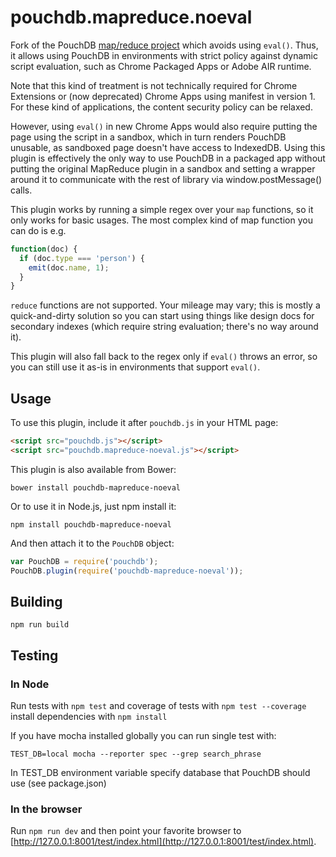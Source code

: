 pouchdb.mapreduce.noeval
=====

Fork of the PouchDB [map/reduce project](https://github.com/pouchdb/mapreduce) which avoids using `eval()`. Thus, it allows using PouchDB in environments with strict policy against dynamic script evaluation, such as Chrome Packaged Apps or Adobe AIR runtime.

Note that this kind of treatment is not technically required for Chrome Extensions or (now deprecated) Chrome Apps using manifest in version 1. For these kind of applications, the content security policy can be relaxed.

However, using `eval()` in new Chrome Apps would also require putting the page using the script in a sandbox, which in turn renders PouchDB unusable, as sandboxed page doesn't have access to IndexedDB. Using this plugin is effectively the only way to use PouchDB in a packaged app without putting the original MapReduce plugin in a sandbox and setting a wrapper around it to communicate with the rest of library via window.postMessage() calls.

This plugin works by running a simple regex over your `map` functions, so it only works for basic usages. The most complex kind of map function you can do is e.g.

```js
function(doc) {
  if (doc.type === 'person') {
    emit(doc.name, 1);
  }
}
```

`reduce` functions are not supported.  Your mileage may vary; this is mostly a quick-and-dirty solution so you can start using things like design docs for secondary indexes (which require string evaluation; there's no way around it).

This plugin will also fall back to the regex only if  `eval()` throws an error, so you
can still use it as-is in environments that support `eval()`.

Usage
-----

To use this plugin, include it after `pouchdb.js` in your HTML page:

```html
<script src="pouchdb.js"></script>
<script src="pouchdb.mapreduce-noeval.js"></script>
```

This plugin is also available from Bower:

```
bower install pouchdb-mapreduce-noeval
```

Or to use it in Node.js, just npm install it:

```
npm install pouchdb-mapreduce-noeval
```

And then attach it to the `PouchDB` object:

```js
var PouchDB = require('pouchdb');
PouchDB.plugin(require('pouchdb-mapreduce-noeval'));
```

Building
----

    npm run build

Testing
----

### In Node

Run tests with `npm test` and coverage of tests with `npm test --coverage` install dependencies with `npm install`

If you have mocha installed globally you can run single test with:
```
TEST_DB=local mocha --reporter spec --grep search_phrase
```
In TEST_DB environment variable specify database that PouchDB should use (see package.json)

### In the browser

Run `npm run dev` and then point your favorite browser to [http://127.0.0.1:8001/test/index.html](http://127.0.0.1:8001/test/index.html).
